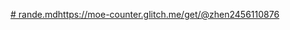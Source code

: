 [# rande.md](https://moe-counter.glitch.me/get/@zhen2456110876)https://moe-counter.glitch.me/get/@zhen2456110876
